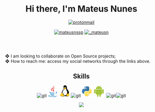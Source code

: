 <!DOCTYPE html>
<head>
    <link rel="stylesheet" type="text/css" href="s.css" />

</head>

<body>
<h1 align="center">Hi there, I'm Mateus Nunes</h1>

<p align="center"><a href="mailto:mateusnss@protonmail.ch" target="blank"><img aling="center" src="https://img.shields.io/badge/-Protonmail-4169e1?style=flat&logo=Protonmail&logoColor=white" alt="protonmail"/></a></p>
<p align="center">
<a href="https://twitter.com/_mateusns" target="blank"><img align="center" src="https://cdn.jsdelivr.net/npm/simple-icons@3.0.1/icons/twitter.svg" alt="mateusnssp" height="30" width="30" /></a>
<a href="https://instagram.com/_mateusn" target="blank"><img align="center" src="https://cdn.jsdelivr.net/npm/simple-icons@3.0.1/icons/instagram.svg" alt="_mateusn" height="30" width="30" /></a>
</p>

<br/><br/>

❖ I am looking to collaborate on Open Source projects; <br/>
❖ How to reach me: access my social networks through the links above. <br/>


<!-- <img align="center" src="https://ugc.kn3.net/i/760x/https://cdn-images-1.medium.com/max/1600/1*IRFhWNqusUWbTsB1hQXhrQ.gif"> -->


<h2 align="center">Skills</h2>
           
<p align="center"><a><img src="https://cdn.icon-icons.com/icons2/2107/PNG/512/file_type_ocaml_icon_130288.png" alt="git" width="40" height="40"/></a><a><img src="https://github.com/devicons/devicon/blob/master/icons/java/java-original.svg" alt="bootstrap" width="40" height="40"/></a><a><img src="https://github.com/devicons/devicon/blob/master/icons/linux/linux-original.svg" width="40" height="40"/></a><a><img src="https://camo.githubusercontent.com/e8d13c962373cbbc7d344561f4fbbff78cc7dc17/68747470733a2f2f6564656e742e6769746875622e696f2f537570657254696e7949636f6e732f696d616765732f7376672f6769742e737667" alt="git" width="40" height="40"/></a><a><img src="https://github.com/devicons/devicon/blob/master/icons/python/python-original.svg" alt="figma" width="40" height="40"/></a><a><img src="https://github.com/devicons/devicon/blob/master/icons/android/android-original.svg" alt="git" width="40" height="40"/> <img src="https://upload.wikimedia.org/wikipedia/commons/6/61/HTML5_logo_and_wordmark.svg" alt="git" width="40" height="40"/></a><a><img src="https://upload.wikimedia.org/wikipedia/commons/3/3d/CSS.3.svg" alt="git" width="40" height="40"/>
</p>
<p align="center"><img src="https://github-readme-stats.vercel.app/api/top-langs/?username=mateusnssp&layout&hide=Jupyter+Notebook,HTML"/></p>
</body>
